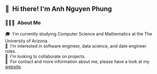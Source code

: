 ## 👋 &nbsp;Hi there! I'm Anh Nguyen Phung

### 👨🏻‍💻 &nbsp;About Me

🎓 &nbsp;I'm currently studying Computer Science and Mathematics at the The University of Arizona.\
🌱 &nbsp;I’m interested in software engineer, data science, and date engineer roles.\
💞️ &nbsp;I’m looking to collaborate on projects.\
📄 &nbsp;For contact and more information about me, please have a look at my [website](http://anhnguyenphung.me/).

<!--
### ⚙️ &nbsp;GitHub Analytics

<p align="center">
<a href="https://github.com/anhnguyenphung">
  <img height="180em" src="https://github-readme-stats-eight-theta.vercel.app/api?username=anhnguyenphung&show_icons=true&theme=algolia&include_all_commits=true&count_private=true"/>
  <img height="180em" src="https://github-readme-stats-eight-theta.vercel.app/api/top-langs/?username=anhnguyenphung&layout=compact&langs_count=8&theme=algolia"/>
</a>
</p>
-->
<!--
**anhnguyenphung/anhnguyenphung** is a ✨ _special_ ✨ repository because its `README.md` (this file) appears on your GitHub profile.

Here are some ideas to get you started:

- 🔭 I’m currently working on ...
- 🌱 I’m currently learning ...
- 👯 I’m looking to collaborate on ...
- 🤔 I’m looking for help with ...
- 💬 Ask me about ...
- 📫 How to reach me: ...
- 😄 Pronouns: ...
- ⚡ Fun fact: ...
-->


